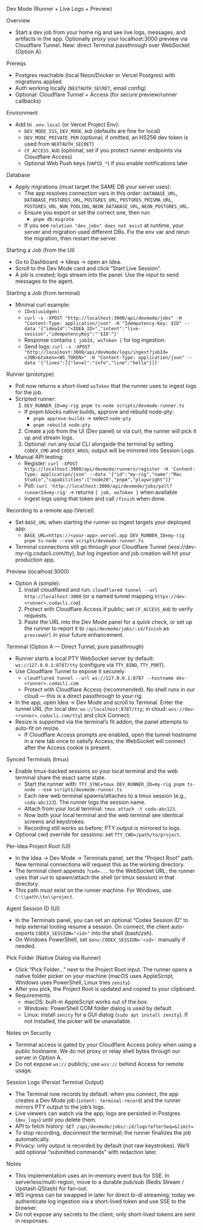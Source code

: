 Dev Mode (Runner + Live Logs + Preview)

Overview
- Start a dev job from your home rig and see live logs, messages, and artifacts in the app. Optionally proxy your localhost:3000 preview via Cloudflare Tunnel. New: direct Terminal passthrough over WebSocket (Option A).

Prereqs
- Postgres reachable (local Neon/Docker or Vercel Postgres) with migrations applied
- Auth working locally (`NEXTAUTH_SECRET`, email config)
- Optional: Cloudflare Tunnel + Access (for secure preview/runner callbacks)

Environment
- Add to `.env.local` (or Vercel Project Env):
  - `DEV_MODE_ISS`, `DEV_MODE_AUD` (defaults are fine for local)
  - `DEV_MODE_PRIVATE_PEM` (optional; if omitted, an HS256 dev token is used from `NEXTAUTH_SECRET`)
  - `CF_ACCESS_AUD` (optional; set if you protect runner endpoints via Cloudflare Access)
  - Optional Web Push keys (`VAPID_*`) if you enable notifications later

Database
- Apply migrations (must target the SAME DB your server uses):
  - The app resolves connection vars in this order: `DATABASE_URL`, `DATABASE_POSTGRES_URL`, `POSTGRES_URL`, `POSTGRES_PRISMA_URL`, `POSTGRES_URL_NON_POOLING`, `NEON_DATABASE_URL`, `NEON_POSTGRES_URL`.
  - Ensure you export or set the correct one, then run:
    - `pnpm db:migrate`
  - If you see `relation "dev_jobs" does not exist` at runtime, your server and migration used different DBs. Fix the env var and rerun the migration, then restart the server.

Starting a Job (from the UI)
- Go to Dashboard → Ideas → open an Idea.
- Scroll to the Dev Mode card and click “Start Live Session”.
- A job is created; logs stream into the panel. Use the input to send messages to the agent.

Starting a Job (from terminal)
- Minimal curl example:
  - `ID=$(uuidgen)`
  - `curl -s -XPOST "http://localhost:3000/api/devmode/jobs" -H "Content-Type: application/json" -H "Idempotency-Key: $ID" --data '{"ideaId":"<IDEA_ID>","intent":"live-session","idempotencyKey":"'$ID'"}'`
  - Response contains `{ jobId, wsToken }` for log ingestion.
  - Send logs: `curl -s -XPOST "http://localhost:3000/api/devmode/logs/ingest?jobId=<JOB>&token=<WS_TOKEN>" -H "Content-Type: application/json" --data '{"lines":[{"level":"info","line":"hello"}]}'`

Runner (prototype)
- Poll now returns a short-lived `wsToken` that the runner uses to ingest logs for the job.
- Scripted runner:
  1) `DEV_RUNNER_ID=my-rig pnpm ts-node scripts/devmode-runner.ts`
  - If pnpm blocks native builds, approve and rebuild node-pty:
    - `pnpm approve-builds` → select `node-pty`
    - `pnpm rebuild node-pty`
  2) Create a job from the UI (Dev panel) or via curl; the runner will pick it up and stream logs.
  3) Optional: run any local CLI alongside the terminal by setting `CODEX_CMD` and `CODEX_ARGS`; output will be mirrored into Session Logs.
- Manual API testing:
  - Register: `curl -XPOST http://localhost:3000/api/devmode/runners/register -H 'Content-Type: application/json' --data '{"id":"my-rig","name":"Mac Studio","capabilities":["node20","pnpm","playwright"]}'`
  - Poll: `curl 'http://localhost:3000/api/devmode/jobs/poll?runnerId=my-rig'` → returns `{ job, wsToken }` when available
  - Ingest logs using that token and call `/finish` when done.

Recording to a remote app (Vercel)
- Set `BASE_URL` when starting the runner so ingest targets your deployed app:
  - `BASE_URL=https://<your-app>.vercel.app DEV_RUNNER_ID=my-rig pnpm ts-node --esm scripts/devmode-runner.ts`
- Terminal connections still go through your Cloudflare Tunnel (wss://dev-my-rig.codacli.com/tty), but log ingestion and job creation will hit your production app.

Preview (localhost:3000)
- Option A (simple):
  1) Install cloudflared and run: `cloudflared tunnel --url http://localhost:3000` (or a named tunnel mapping `https://dev-<runner>.codacli.com`)
  2) Protect with Cloudflare Access if public; set `CF_ACCESS_AUD` to verify requests.
  3) Paste the URL into the Dev Mode panel for a quick check, or set up the runner to report it to `/api/devmode/jobs/:id/finish` as `previewUrl` in your future enhancement.

Terminal (Option A — Direct Tunnel, pure passthrough)
- Runner starts a local PTY WebSocket server by default: `ws://127.0.0.1:8787/tty` (configure via `TTY_BIND`, `TTY_PORT`).
- Use Cloudflare Tunnel to expose it securely:
  - `cloudflared tunnel --url ws://127.0.0.1:8787 --hostname dev-<runner>.codacli.com`
  - Protect with Cloudflare Access (recommended). No shell runs in our cloud — this is a direct passthrough to your rig.
- In the app, open Idea → Dev Mode and scroll to Terminal. Enter the tunnel URL (for local dev: `ws://localhost:8787/tty`; in cloud: `wss://dev-<runner>.codacli.com/tty`) and click Connect.
- Resize is supported via the terminal’s fit addon; the panel attempts to auto-fit on resize.
  - If Cloudflare Access prompts are enabled, open the tunnel hostname in a new tab once to satisfy Access; the WebSocket will connect after the Access cookie is present.

Synced Terminals (tmux)
- Enable tmux-backed sessions so your local terminal and the web terminal share the exact same state.
  - Start the runner with: `TTY_SYNC=tmux DEV_RUNNER_ID=my-rig pnpm ts-node --esm scripts/devmode-runner.ts`
  - Each new web terminal spawns/attaches to a tmux session (e.g., `coda-abc123`). The runner logs the session name.
  - Attach from your local terminal: `tmux attach -t coda-abc123`.
  - Now both your local terminal and the web terminal see identical screens and keystrokes.
  - Recording still works as before; PTY output is mirrored to logs.
- Optional cwd override for sessions: set `TTY_CWD=/path/to/project`.

Per-Idea Project Root (UI)
- In the Idea → Dev Mode → Terminals panel, set the “Project Root” path. New terminal connections will request this as the working directory.
- The terminal client appends `?cwd=...` to the WebSocket URL; the runner uses that `cwd` to spawn/attach the shell (or tmux session) in that directory.
- This path must exist on the runner machine. For Windows, use `C:\\path\\to\\project`.

Agent Session ID (UI)
- In the Terminals panel, you can set an optional “Codex Session ID” to help external tooling resume a session. On connect, the client auto-exports `CODEX_SESSION="<id>"` into the shell (bash/zsh).
- On Windows PowerShell, set `$env:CODEX_SESSION='<id>'` manually if needed.

Pick Folder (Native Dialog via Runner)
- Click “Pick Folder…” next to the Project Root input. The runner opens a native folder picker on your machine (macOS uses AppleScript, Windows uses PowerShell, Linux tries `zenity`).
- After you pick, the Project Root is updated and copied to your clipboard.
- Requirements:
  - macOS: built-in AppleScript works out of the box.
  - Windows: PowerShell COM folder dialog is used by default.
  - Linux: install `zenity` for a GUI dialog (`sudo apt install zenity`). If not installed, the picker will be unavailable.

Notes on Security
- Terminal access is gated by your Cloudflare Access policy when using a public hostname. We do not proxy or relay shell bytes through our server in Option A.
- Do not expose `ws://` publicly; use `wss://` behind Access for remote usage.

Session Logs (Persist Terminal Output)
- The Terminal now records by default: when you connect, the app creates a Dev Mode job (`intent: terminal-record`) and the runner mirrors PTY output to the job’s logs.
- Live viewers can watch via the app; logs are persisted in Postgres (`dev_logs`) until you delete them.
- API to fetch history: `GET /api/devmode/jobs/:id/logs?afterSeq=&limit=`
- To stop recording, disconnect the terminal; the runner finalizes the job automatically.
- Privacy: only output is recorded by default (not raw keystrokes). We’ll add optional “submitted commands” with redaction later.

Notes
- This implementation uses an in-memory event bus for SSE. In serverless/multi-region, move to a durable pub/sub (Redis Stream / Upstash QStash) for fan-out.
- WS ingress can be swapped in later for direct bi-di streaming; today we authenticate log ingestion via a short-lived token and use SSE to the browser.
- Do not expose any secrets to the client; only short-lived tokens are sent in responses.
